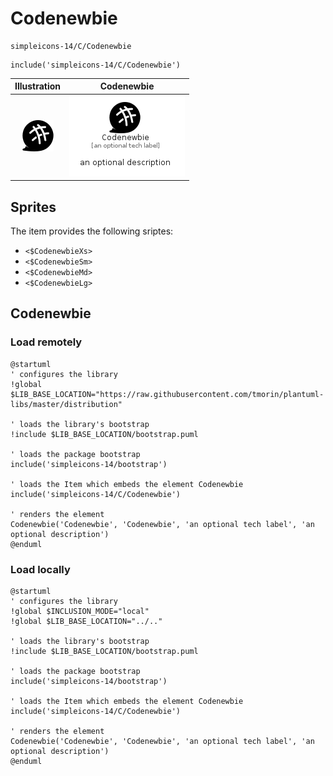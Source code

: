 # Codenewbie


```text
simpleicons-14/C/Codenewbie
```

```text
include('simpleicons-14/C/Codenewbie')
```



| Illustration | Codenewbie |
| :---: | :---: |
| ![illustration for Illustration](../../simpleicons-14/C/Codenewbie.png) | ![illustration for Codenewbie](../../simpleicons-14/C/Codenewbie.Local.png) |



## Sprites
The item provides the following sriptes:

- `<$CodenewbieXs>`
- `<$CodenewbieSm>`
- `<$CodenewbieMd>`
- `<$CodenewbieLg>`





## Codenewbie

### Load remotely
```plantuml
@startuml
' configures the library
!global $LIB_BASE_LOCATION="https://raw.githubusercontent.com/tmorin/plantuml-libs/master/distribution"

' loads the library's bootstrap
!include $LIB_BASE_LOCATION/bootstrap.puml

' loads the package bootstrap
include('simpleicons-14/bootstrap')

' loads the Item which embeds the element Codenewbie
include('simpleicons-14/C/Codenewbie')

' renders the element
Codenewbie('Codenewbie', 'Codenewbie', 'an optional tech label', 'an optional description')
@enduml
```

### Load locally
```plantuml
@startuml
' configures the library
!global $INCLUSION_MODE="local"
!global $LIB_BASE_LOCATION="../.."

' loads the library's bootstrap
!include $LIB_BASE_LOCATION/bootstrap.puml

' loads the package bootstrap
include('simpleicons-14/bootstrap')

' loads the Item which embeds the element Codenewbie
include('simpleicons-14/C/Codenewbie')

' renders the element
Codenewbie('Codenewbie', 'Codenewbie', 'an optional tech label', 'an optional description')
@enduml
```

